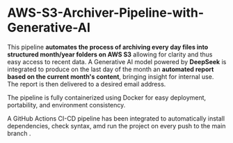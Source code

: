 # AWS-S3-Archiver-Pipeline-with-Generative-AI
This pipeline **automates the process of archiving every day files into structured month/year folders on AWS S3** allowing for clarity and thus easy access to recent data.
A Generative AI model powered by **DeepSeek** is integrated to produce on the last day of the month an **automated report based on the current month's content**, bringing insight for internal use. The report is then delivered to a desired email address.

The pipeline is fully containerized using Docker for easy deployment, portability, and environment consistency.

A GitHub Actions CI-CD pipeline has been integrated to automatically install dependencies, check syntax, amd run the project on every push to the main branch .

